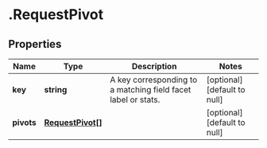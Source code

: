 # .RequestPivot

## Properties
Name | Type | Description | Notes
------------ | ------------- | ------------- | -------------
**key** | **string** | A key corresponding to a matching field facet label or stats. | [optional] [default to null]
**pivots** | [**RequestPivot[]**](RequestPivot.md) |  | [optional] [default to null]


